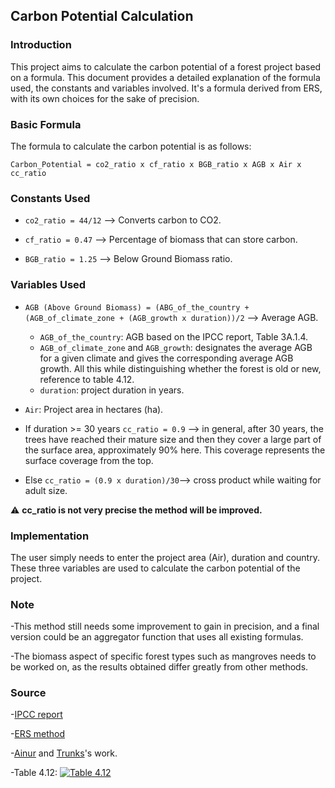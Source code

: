 ## Carbon Potential Calculation


### Introduction
This project aims to calculate the carbon potential of a forest project based on a formula. This document provides a detailed explanation of the formula used, the constants and variables involved. It's a formula derived from ERS, with its own choices for the sake of precision.


### Basic Formula
The formula to calculate the carbon potential is as follows:

```Carbon_Potential = co2_ratio x cf_ratio x BGB_ratio x AGB x Air x cc_ratio```


### Constants Used
- ```co2_ratio = 44/12``` --> Converts carbon to CO2.
  
- ```cf_ratio = 0.47``` --> Percentage of biomass that can store carbon.
  
- ```BGB_ratio = 1.25``` --> Below Ground Biomass ratio.


### Variables Used
- ```AGB (Above Ground Biomass) = (ABG_of_the_country + (AGB_of_climate_zone + (AGB_growth x duration))/2``` --> Average AGB.

  - ```AGB_of_the_country```: AGB based on the IPCC report, Table 3A.1.4.
  - ```AGB_of_climate_zone``` and ```AGB_growth```: designates the average AGB for a given climate and gives the corresponding average AGB growth. All this while distinguishing whether the forest is old or new, reference to table 4.12.
  - ```duration```: project duration in years.
  
- ```Air```: Project area in hectares (ha).

-  If duration >= 30 years ```cc_ratio = 0.9``` --> in general, after 30 years, the trees have reached their mature size and then they cover a large part of the surface area, approximately 90% here. This coverage represents the surface coverage from the top.
-  Else ```cc_ratio = (0.9 x duration)/30```--> cross product while waiting for adult size.

⚠️ **cc_ratio is not very precise the method will be improved.**


### Implementation
The user simply needs to enter the project area (Air), duration and country. These three variables are used to calculate the carbon potential of the project.

### Note
-This method still needs some improvement to gain in precision, and a final version could be an aggregator function that uses all existing formulas.

-The biomass aspect of specific forest types such as mangroves needs to be worked on, as the results obtained differ greatly from other methods.

### Source
-[IPCC report](https://www.ipcc.ch/site/assets/uploads/2018/03/GPG_LULUCF_FULLEN.pdf)

-[ERS method](https://docs.ers.org/standard1.0/m001-quantification-methodology-for-terrestrial-forests.pdf)

-[Ainur](https://github.com/julienbrs) and [Trunks](https://github.com/tekkac)'s work. 

-Table 4.12:
[![Table 4.12](https://github.com/axelizsak/carbon_potential_estimator/assets/98711930/cda8d9f3-8ab4-44b0-bdf8-884d0ab06975)](https://github.com/axelizsak/carbon_potential_estimator/assets/98711930/cda8d9f3-8ab4-44b0-bdf8-884d0ab06975)

